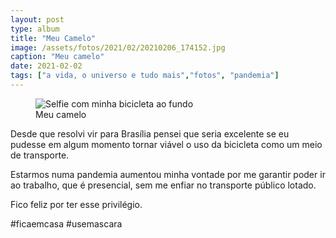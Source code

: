 ```yaml
---
layout: post
type: album
title: "Meu Camelo"
image: /assets/fotos/2021/02/20210206_174152.jpg
caption: "Meu camelo"
date: 2021-02-02
tags: ["a vida, o universo e tudo mais","fotos", "pandemia"]
---
```

<figure class="foto-post">
            <img src="{{ site.baseurl }}/assets/fotos/2021/02/20210206_174152.jpg" alt="Selfie com minha bicicleta ao fundo" title="Eu e minha bicicleta">
            <figcaption>Meu camelo</figcaption>
</figure>
Desde que resolvi vir para Brasília pensei que seria excelente se eu pudesse em algum momento tornar viável o uso da bicicleta como um meio de transporte.  

Estarmos numa pandemia aumentou minha vontade por me garantir poder ir ao trabalho, que é presencial, sem me enfiar no transporte público lotado.  

Fico feliz por ter esse privilégio.  

#ficaemcasa #usemascara